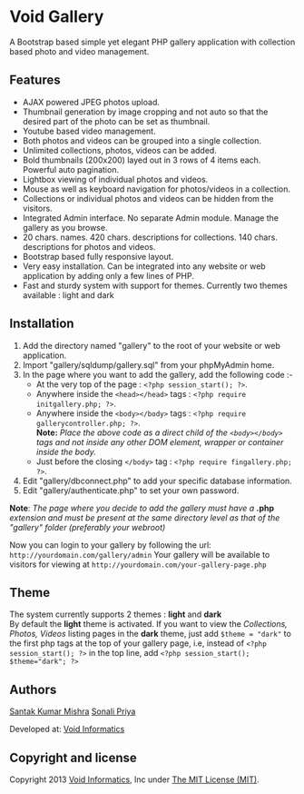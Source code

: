 Void Gallery
============

A Bootstrap based simple yet elegant PHP gallery application with collection based photo and video management.

Features
--------

- AJAX powered JPEG photos upload.
- Thumbnail generation by image cropping and not auto so that the desired part of the photo can be set as thumbnail.
- Youtube based video management.
- Both photos and videos can be grouped into a single collection.
- Unlimited collections, photos, videos can be added.
- Bold thumbnails (200x200) layed out in 3 rows of 4 items each. Powerful auto pagination.
- Lightbox viewing of individual photos and videos.
- Mouse as well as keyboard navigation for photos/videos in a collection.
- Collections or individual photos and videos can be hidden from the visitors.
- Integrated Admin interface. No separate Admin module. Manage the gallery as you browse.
- 20 chars. names. 420 chars. descriptions for collections. 140 chars. descriptions for photos and videos.
- Bootstrap based fully responsive layout.
- Very easy installation. Can be integrated into any website or web application by adding only a few lines of PHP.
- Fast and sturdy system with support for themes. Currently two themes available : light and dark


Installation
------------

1. Add the directory named "gallery" to the root of your website or web application.
2. Import "gallery/sqldump/gallery.sql" from your phpMyAdmin home.
3. In the page where you want to add the gallery, add the following code :-
    - At the very top of the page : `<?php session_start(); ?>`.
    - Anywhere inside the `<head></head>` tags : `<?php require initgallery.php; ?>`.
    - Anywhere inside the `<body></body>` tags : `<?php require gallerycontroller.php; ?>`.  
    __Note:__ _Place the above code as a direct child of the `<body></body>` tags and not inside any other DOM element, wrapper or container inside the body._
    - Just before the closing `</body>` tag : `<?php require fingallery.php; ?>`.
4. Edit "gallery/dbconnect.php" to add your specific database information.
5. Edit "gallery/authenticate.php" to set your own password.

__Note__: _The page where you decide to add the gallery must have a_ __.php__ _extension and must be present at the same directory level as that of the "gallery" folder (preferably your webroot)_

Now you can login to your gallery by following the url: `http://yourdomain.com/gallery/admin`
Your gallery will be available to visitors for viewing at `http://yourdomain.com/your-gallery-page.php`

Theme
-----

The system currently supports 2 themes : __light__ and __dark__  
By default the __light__ theme is activated. If you want to view the _Collections, Photos, Videos_ listing pages in the
__dark__ theme, just add `$theme = "dark"` to the first php tags at the top of your gallery page, i.e, instead of
`<?php session_start(); ?>` in the top line, add `<?php session_start(); $theme="dark"; ?>`

Authors
-------

[Santak Kumar Mishra](maito:admin@voidinformatics.com)
[Sonali Priya](mailto:sonali@voidinformatics.com)

Developed at: [Void Informatics](http://voidinformatics.com)

Copyright and license
---------------------

Copyright 2013 [Void Informatics](http://voidinformatics.com), Inc under [The MIT License (MIT)](LICENSE).
